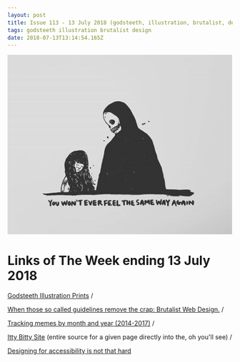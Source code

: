 ```yaml
---
layout: post
title: Issue 113 - 13 July 2018 (godsteeth, illustration, brutalist, design)
tags: godsteeth illustration brutalist design
date: 2018-07-13T13:14:54.165Z
---
```

![Godsteeth Illustration Prints](/assets/uploads/issue-113.png "Godsteeth Illustration Prints")

# Links of The Week ending 13 July 2018

<a href="https://www.instagram.com/godsteethillustration/"  target="_blank">Godsteeth Illustration Prints</a> / 

<a href="https://brutalist-web.design/" target="_blank">When those so called guidelines remove the crap: Brutalist Web Design.</a> / 

<a href="http://screamingwaifu.tumblr.com/post/174056388612/underagetigerdrinker-rubbertplant-its-time" target="_blank">Tracking memes by month and year (2014-2017)</a> / 

<a href="https://itty.bitty.site/edit" target="_blank">Itty Bitty Site</a> (entire source for a given page directly into the, oh you'll see) / 

<a href="https://uxdesign.cc/designing-for-accessibility-is-not-that-hard-c04cc4779d94" target="_blank">Designing for accessibility is not that hard</a>
